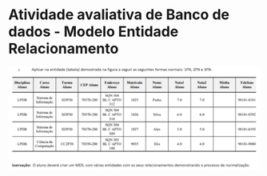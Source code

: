 # Atividade avaliativa de Banco de dados - Modelo Entidade Relacionamento
![atividade avaliativa](atividade.png)
